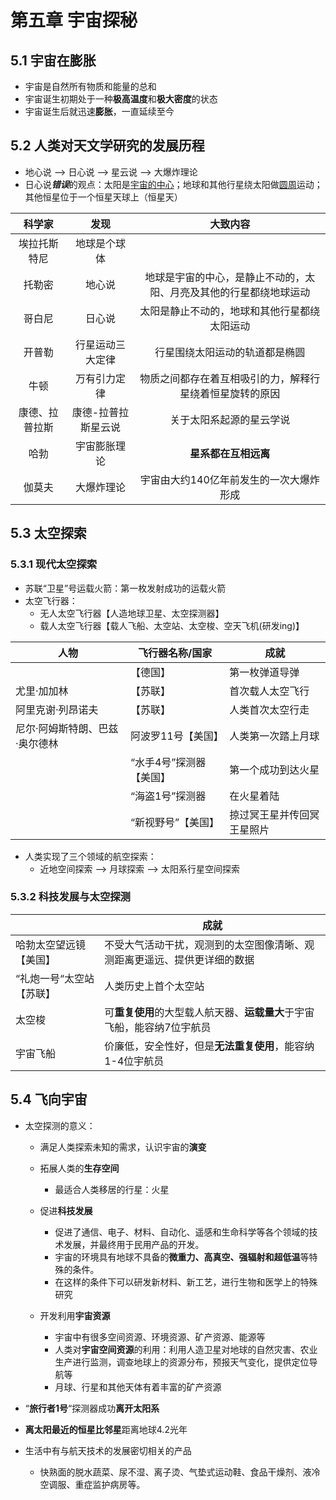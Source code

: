 # 第五章 宇宙探秘

## 5.1 宇宙在膨胀

- 宇宙是自然所有物质和能量的总和
- 宇宙诞生初期处于一种**极高温度**和**极大密度**的状态
- 宇宙诞生后就迅速**膨胀**，一直延续至今

## 5.2 人类对天文学研究的发展历程

- 地心说 ——> 日心说 ——> 星云说 ——> 大爆炸理论
- 日心说***错误***的观点：太阳是<u>宇宙的中心</u>；地球和其他行星绕太阳做<u>圆周</u>运动；其他恒星位于一个恒星天球上（恒星天）

|     科学家     |        发现         |                           大致内容                           |
| :------------: | :-----------------: | :----------------------------------------------------------: |
|  埃拉托斯特尼  |    地球是个球体     |                                                              |
|     托勒密     |       地心说        | 地球是宇宙的中心，是静止不动的，太阳、月亮及其他的行星都绕地球运动 |
|     哥白尼     |       日心说        |         太阳是静止不动的，地球和其他行星都绕太阳运动         |
|     开普勒     |  行星运动三大定律   |                行星围绕太阳运动的轨道都是椭圆                |
|      牛顿      |    万有引力定律     |   物质之间都存在着互相吸引的力，解释行星绕着恒星旋转的原因   |
| 康德、拉普拉斯 | 康德-拉普拉斯星云说 |                   关于太阳系起源的星云学说                   |
|      哈勃      |    宇宙膨胀理论     |                     **星系都在互相远离**                     |
|     伽莫夫     |     大爆炸理论      |           宇宙由大约140亿年前发生的一次大爆炸形成            |

## 5.3 太空探索

### 5.3.1 现代太空探索 

- 苏联“卫星”号运载火箭：第一枚发射成功的运载火箭
- 太空飞行器：
  - 无人太空飞行器【人造地球卫星、太空探测器】
  - 载人太空飞行器【载人飞船、太空站、太空梭、空天飞机(研发ing)】

| 人物                           | 飞行器名称/国家         | 成就                       |
| ------------------------------ | ----------------------- | -------------------------- |
|                                | 【德国】                | 第一枚弹道导弹             |
| 尤里·加加林                    | 【苏联】                | 首次载人太空飞行           |
| 阿里克谢·列昂诺夫              | 【苏联】                | 人类首次太空行走           |
| 尼尔·阿姆斯特朗、巴兹·奥尔德林 | 阿波罗11号【美国】      | 人类第一次踏上月球         |
|                                | “水手4号”探测器【美国】 | 第一个成功到达火星         |
|                                | “海盗1号”探测器         | 在火星着陆                 |
|                                | “新视野号”【美国】      | 掠过冥王星并传回冥王星照片 |

- 人类实现了三个领域的航空探索：
  - 近地空间探索 ——> 月球探索 ——> 太阳系行星空间探索

### 5.3.2 科技发展与太空探测

|                          | 成就                                                         |
| ------------------------ | ------------------------------------------------------------ |
| 哈勃太空望远镜【美国】   | 不受大气活动干扰，观测到的太空图像清晰、观测距离更遥远、提供更详细的数据 |
| “礼炮一号“太空站【苏联】 | 人类历史上首个太空站                                         |
| 太空梭                   | 可**重复使用**的大型载人航天器、**运载量大**于宇宙飞船，能容纳7位宇航员 |
| 宇宙飞船                 | 价廉低，安全性好，但是**无法重复使用**，能容纳1-4位宇航员    |

## 5.4 飞向宇宙

- 太空探测的意义：

  - 满足人类探索未知的需求，认识宇宙的**演变** 

  - 拓展人类的**生存空间** 
    - 最适合人类移居的行星：火星

  - 促进**科技发展**
    - 促进了通信、电子、材料、自动化、遥感和生命科学等各个领域的技术发展，并最终用于民用产品的开发。
    - 宇宙的环境具有地球不具备的**微重力、高真空、强辐射和超低温**等特殊的条件。
    - 在这样的条件下可以研发新材料、新工艺，进行生物和医学上的特殊研究

  - 开发利用**宇宙资源**
    - 宇宙中有很多空间资源、环境资源、矿产资源、能源等
    - 人类对**宇宙空间资源**的利用：利用人造卫星对地球的自然灾害、农业生产进行监测，调查地球上的资源分布，预报天气变化，提供定位导航等
    - 月球、行星和其他天体有着丰富的矿产资源

- “**旅行者1号**“探测器成功**离开太阳系**

- **离太阳最近的恒星比邻星**距离地球4.2光年

- 生活中有与航天技术的发展密切相关的产品
  - 快熟面的脱水蔬菜、尿不湿、离子烫、气垫式运动鞋、食品干燥剂、液冷空调服、重症监护病房等。